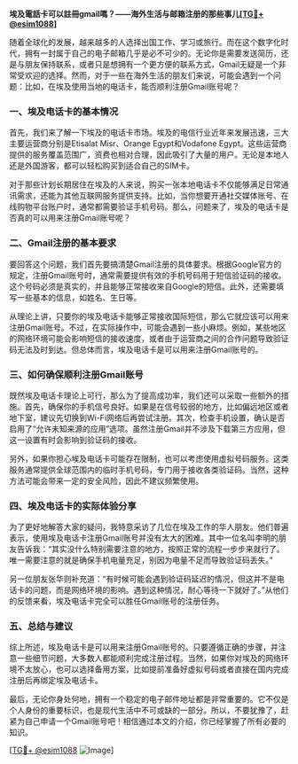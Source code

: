 **埃及電話卡可以註冊gmail嗎？——海外生活与邮箱注册的那些事儿[[TG💪+ @esim1088](https://t.me/s/esim1088)]**

随着全球化的发展，越来越多的人选择出国工作、学习或旅行。而在这个数字化时代，拥有一封属于自己的电子邮箱几乎是必不可少的。无论你是需要发送简历，还是与朋友保持联系，或者只是想拥有一个更方便的联系方式，Gmail无疑是一个非常受欢迎的选择。然而，对于一些在海外生活的朋友们来说，可能会遇到一个问题：比如，在埃及使用当地的电话卡，能否顺利注册Gmail账号呢？

### 一、埃及电话卡的基本情况

首先，我们来了解一下埃及的电话卡市场。埃及的电信行业近年来发展迅速，三大主要运营商分别是Etisalat Misr、Orange Egypt和Vodafone Egypt。这些运营商提供的服务覆盖范围广，资费也相对合理，因此吸引了大量的用户。无论是本地人还是外国游客，都可以轻松购买到适合自己的SIM卡。

对于那些计划长期居住在埃及的人来说，购买一张本地电话卡不仅能够满足日常通讯需求，还能为其他互联网服务提供支持。比如，当你想要开通社交媒体账号、在线购物平台账户时，通常都需要验证手机号码。那么，问题来了，埃及的电话卡是否真的可以用来注册Gmail账号呢？

### 二、Gmail注册的基本要求

要回答这个问题，我们首先要搞清楚Gmail注册的具体要求。根据Google官方的规定，注册Gmail账号时，通常需要提供有效的手机号码用于短信验证码的接收。这个号码必须是真实的，并且能够正常接收来自Google的短信。此外，还需要填写一些基本的信息，如姓名、生日等。

从理论上讲，只要你的埃及电话卡能够正常接收国际短信，那么它就应该可以用来注册Gmail账号。不过，在实际操作中，可能会遇到一些小麻烦。例如，某些地区的网络环境可能会影响短信的接收速度，或者由于运营商之间的合作问题导致验证码无法及时到达。但总体而言，埃及电话卡是可以用来注册Gmail账号的。

### 三、如何确保顺利注册Gmail账号

既然埃及电话卡理论上可行，那么为了提高成功率，我们还可以采取一些额外的措施。首先，确保你的手机信号良好。如果是在信号较弱的地方，比如偏远地区或者地下室，建议先切换到Wi-Fi网络后再尝试注册。其次，检查手机设置，确认是否启用了“允许未知来源的应用”选项。虽然注册Gmail并不涉及下载第三方应用，但这一设置有时会影响到验证码的接收。

另外，如果你担心埃及电话卡可能存在限制，也可以考虑使用虚拟号码服务。这类服务通常提供全球范围内的临时手机号码，专门用于接收各类验证码。当然，这种方法可能会带来一定的安全风险，因此不建议频繁使用。

### 四、埃及电话卡的实际体验分享

为了更好地解答大家的疑问，我特意采访了几位在埃及工作的华人朋友。他们普遍表示，使用埃及电话卡注册Gmail账号并没有太大的困难。其中一位名叫李明的朋友告诉我：“其实没什么特别需要注意的地方，按照正常的流程一步步来就行了。唯一需要注意的就是确保手机电量充足，别因为电量不足而导致验证码丢失。”

另一位朋友张华则补充道：“有时候可能会遇到验证码延迟的情况，但这并不是电话卡的问题，而是网络环境的影响。遇到这种情况，耐心等待一下就好了。”从他们的反馈来看，埃及电话卡完全可以胜任Gmail账号的注册任务。

### 五、总结与建议

综上所述，埃及电话卡是可以用来注册Gmail账号的。只要遵循正确的步骤，并注意一些细节问题，大多数人都能顺利完成注册过程。当然，如果你对埃及的网络环境不太放心，也可以选择备用方案，比如提前准备好虚拟号码或者直接在国内完成注册后再绑定埃及电话卡。

最后，无论你身处何地，拥有一个稳定的电子邮件地址都是非常重要的。它不仅是个人身份的重要标识，也是现代生活中不可或缺的一部分。所以，不要犹豫了，赶紧为自己申请一个Gmail账号吧！相信通过本文的介绍，你已经掌握了所有必要的知识。

[[TG💪+ @esim1088](https://t.me/s/esim1088) ![Image](https://i.postimg.cc/4NQfJmqS/Snipaste-2025-05-13-00-14-12.png)]